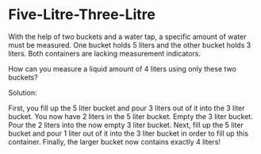 # Five-Litre-Three-Litre

With the help of two buckets and a water tap, a specific amount of water must be measured. One bucket holds 5 liters and the other bucket holds 3 liters. Both containers are lacking measurement indicators.

How can you measure a liquid amount of 4 liters using only these two buckets?

Solution:

First, you fill up the 5 liter bucket and pour 3 liters out of it into the 3 liter bucket. You now have 2 liters in the 5 liter bucket.
Empty the 3 liter bucket.
Pour the 2 liters into the now empty 3 liter bucket.
Next, fill up the 5 liter bucket and pour 1 liter out of it into the 3 liter bucket in order to fill up this container. 
Finally, the larger bucket now contains exactly 4 liters!
